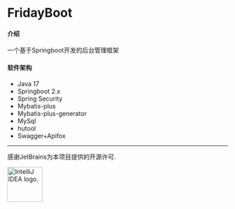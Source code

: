# FridayBoot

#### 介绍
一个基于Springboot开发的后台管理框架

#### 软件架构
- Java 17
- Springboot 2.x
- Spring Security
- Mybatis-plus
- Mybatis-plus-generator
- MySql
- hutool
- Swagger+Apifox

---

感谢JetBrains为本项目提供的开源许可.

<img src="https://resources.jetbrains.com/storage/products/company/brand/logos/IntelliJ_IDEA_icon.png" width="80" height="80" alt="IntelliJ IDEA logo.">
